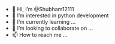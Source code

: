 - 👋 Hi, I’m @Shubham12111
- 👀 I’m interested in python development
- 🌱 I’m currently learning ...
- 💞️ I’m looking to collaborate on ...
- 📫 How to reach me ...

<!---
Shubham12111/Shubham12111 is a ✨ special ✨ repository because its `README.md` (this file) appears on your GitHub profile.
You can click the Preview link to take a look at your changes.
--->
